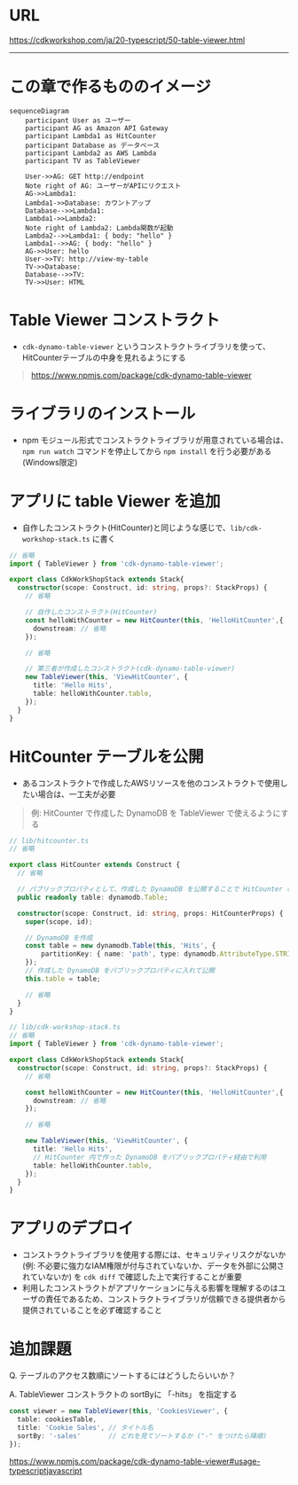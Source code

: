 # URL
https://cdkworkshop.com/ja/20-typescript/50-table-viewer.html

---

# この章で作るもののイメージ

```mermaid
sequenceDiagram
    participant User as ユーザー
    participant AG as Amazon API Gateway
    participant Lambda1 as HitCounter
    participant Database as データベース
    participant Lambda2 as AWS Lambda
    participant TV as TableViewer

    User->>AG: GET http://endpoint
    Note right of AG: ユーザーがAPIにリクエスト
    AG->>Lambda1: 
    Lambda1->>Database: カウントアップ
    Database-->>Lambda1: 
    Lambda1->>Lambda2: 
    Note right of Lambda2: Lambda関数が起動
    Lambda2-->>Lambda1: { body: "hello" }
    Lambda1-->>AG: { body: "hello" }
    AG->>User: hello
    User->>TV: http://view-my-table
    TV->>Database: 
    Database-->>TV: 
    TV->>User: HTML
```

# Table Viewer コンストラクト
- `cdk-dynamo-table-viewer` というコンストラクトライブラリを使って、HitCounterテーブルの中身を見れるようにする

> https://www.npmjs.com/package/cdk-dynamo-table-viewer

# ライブラリのインストール
- npm モジュール形式でコンストラクトライブラリが用意されている場合は、`npm run watch` コマンドを停止してから `npm install` を行う必要がある(Windows限定)

# アプリに table Viewer を追加
- 自作したコンストラクト(HitCounter)と同じような感じで、`lib/cdk-workshop-stack.ts` に書く

```ts
// 省略
import { TableViewer } from 'cdk-dynamo-table-viewer';

export class CdkWorkShopStack extends Stack{
  constructor(scope: Construct, id: string, props?: StackProps) {
    // 省略

    // 自作したコンストラクト(HitCounter)
    const helloWithCounter = new HitCounter(this, 'HelloHitCounter',{
      downstream: // 省略
    });

    // 省略

    // 第三者が作成したコンストラクト(cdk-dynamo-table-viewer)
    new TableViewer(this, 'ViewHitCounter', {
      title: 'Hello Hits',
      table: helloWithCounter.table,
    });
  }
}
```

# HitCounter テーブルを公開
- あるコンストラクトで作成したAWSリソースを他のコンストラクトで使用したい場合は、一工夫が必要

> 例: HitCounter で作成した DynamoDB を TableViewer で使えるようにする

```ts
// lib/hitcounter.ts
// 省略

export class HitCounter extends Construct {
  // 省略

  // パブリックプロパティとして、作成した DynamoDB を公開することで HitCounter の外から利用できるようにする
  public readonly table: dynamodb.Table;

  constructor(scope: Construct, id: string, props: HitCounterProps) {
    super(scope, id);

    // DynamoDB を作成
    const table = new dynamodb.Table(this, 'Hits', {
        partitionKey: { name: 'path', type: dynamodb.AttributeType.STRING }
    });
    // 作成した DynamoDB をパブリックプロパティに入れて公開
    this.table = table;

    // 省略
  }
}

// lib/cdk-workshop-stack.ts
// 省略
import { TableViewer } from 'cdk-dynamo-table-viewer';

export class CdkWorkShopStack extends Stack{
  constructor(scope: Construct, id: string, props?: StackProps) {
    // 省略

    const helloWithCounter = new HitCounter(this, 'HelloHitCounter',{
      downstream: // 省略
    });

    // 省略

    new TableViewer(this, 'ViewHitCounter', {
      title: 'Hello Hits',
      // HitCounter 内で作った DynamoDB をパブリックプロパティ経由で利用
      table: helloWithCounter.table,
    });
  }
}
```

# アプリのデプロイ
- コンストラクトライブラリを使用する際には、セキュリティリスクがないか(例: 不必要に強力なIAM権限が付与されていないか、データを外部に公開されていないか) を `cdk diff` で確認した上で実行することが重要
- 利用したコンストラクトがアプリケーションに与える影響を理解するのはユーザの責任であるため、コンストラクトライブラリが信頼できる提供者から提供されていることを必ず確認すること

# 追加課題
Q. テーブルのアクセス数順にソートするにはどうしたらいいか？

A. TableViewer コンストラクトの sortByに 「-hits」 を指定する

```ts
const viewer = new TableViewer(this, 'CookiesViewer', {
  table: cookiesTable,
  title: 'Cookie Sales', // タイトル名
  sortBy: '-sales'       // どれを見てソートするか ("-" をつけたら降順)
});
```
https://www.npmjs.com/package/cdk-dynamo-table-viewer#usage-typescriptjavascript